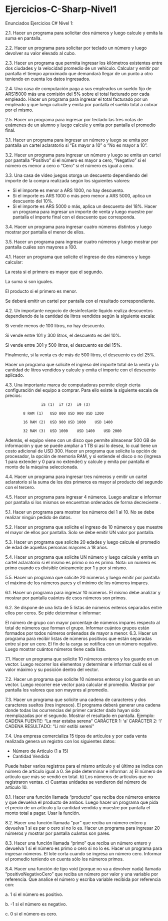 # Ejercicios-C-Sharp-Nivel1

Enunciados Ejercicios C# Nivel 1:

2.1. Hacer un programa para solicitar dos números y luego calcule y emita la suma en pantalla.

2.2. Hacer un programa para solicitar por teclado un número y luego devolver su valor elevado al cubo.

2.3. Hacer un programa que permita ingresar los kilómetros existentes entre dos ciudades y la velocidad promedio de un vehículo. Calcular y emitir por pantalla el tiempo aproximado que demandará llegar de un punto a otro teniendo en cuenta los datos ingresados.

2.4. Una casa de computación paga a sus empleados un sueldo fijo de ARS15000 más una comisión del 5% sobre el total facturado por cada empleado. Hacer un programa para ingresar el total facturado por un empleado y que luego calcule y emita por pantalla el sueldo total a cobrar por el mismo.

2.5. Hacer un programa para ingresar por teclado las tres notas de exámenes de un alumno y luego calcule y emita por pantalla el promedio final.

3.1. Hacer un programa para ingresar un número y luego se emita por pantalla un cartel aclaratorio si “Es mayor a 10” o “No es mayor a 10”.

3.2. Hacer un programa para ingresar un número y luego se emita un cartel por pantalla “Positivo” si el número es mayor a cero, “Negativo” si el número es menor a cero o “Cero” si el número es igual a cero.

3.3. Una casa de video juegos otorga un descuento dependiendo del importe de la compra realizada según los siguientes valores:

- Si el importe es menor a ARS 1000, no hay descuento.
- Si el importe es ARS 1000 o más pero menor a ARS 5000, aplica un descuento del 10%.
- Si el importe es ARS 5000 o más, aplica un descuento del 18%.
Hacer un programa para ingresar un importe de venta y luego muestre por pantalla el importe final con el descuento que corresponda.

3.4. Hacer un programa para ingresar cuatro números distintos y luego mostrar por pantalla el menor de ellos.

3.5. Hacer un programa para ingresar cuatro números y luego mostrar por pantalla cuáles son mayores a 100.

4.1. Hacer un programa que solicite el ingreso de dos números y luego calcular:

La resta si el primero es mayor que el segundo.

La suma si son iguales.

El producto si el primero es menor.

Se deberá emitir un cartel por pantalla con el resultado correspondiente.

4.2. Un importante negocio de desinfectante líquido realiza descuentos dependiendo de la cantidad de litros vendidos según la siguiente escala:

Si vende menos de 100 litros, no hay descuento.

Si vende entre 101 y 300 litros, el descuento es del 10%.

Si vende entre 301 y 500 litros, el descuento es del 15%.

Finalmente, si la venta es de más de 500 litros, el descuento es del 25%.

Hacer un programa que solicite el ingreso del importe total de la venta y la cantidad de litros vendidos y calcule y emita el importe con el descuento  aplicado.

4.3. Una importante marca de computadoras permite elegir cierta configuración del equipo a comprar. Para ello existe la siguiente escala de precios:

                    i5 (1)	i7 (2)	i9 (3)

            8 RAM (1)	USD 800	USD 900	USD 1200

            16 RAM (2)	USD 900	USD 1000	USD 1400

            32 RAM (3)	USD 1000	USD 1400	USD 2000

Además, el equipo viene con un disco que permite almacenar 500 GB de información y que se puede ampliar a 1 TB si así lo desea, lo cual tiene un costo  adicional de USD 300. Hacer un programa que solicite la opción de procesador, la opción de memoria  RAM, y si extiende el disco o no (ingresa 1 para extender y 0 para no extender) y calcule y emita por pantalla el monto de la máquina seleccionada.

4.4. Hacer un programa para ingresar tres números y emitir un cartel aclaratorio si la suma de los dos primeros es mayor al producto del segundo con el tercero.

4.5. Hacer un programa para ingresar 4 números. Luego analizar e informar por pantalla si los mismos se encuentran ordenados de forma decreciente .

5.1. Hacer un programa para mostrar los números del 1 al 10. No se debe realizar ningún pedido de datos.

5.2. Hacer un programa que solicite el ingreso de 10 números y que muestre el mayor de ellos por pantalla. Solo se debe emitir UN valor por pantalla.

5.3. Hacer un programa que solicite 20 edades y luego calcule el promedio de edad de aquellas personas mayores a 18 años.

5.4. Hacer un programa que solicite UN número y luego calcule y emita un cartel aclaratorio si el mismo es primo o no es primo.  Nota: un numero es primo cuando es divisible únicamente por 1 y por sí mismo.

5.5. Hacer un programa que solicite 20 números y luego emitir por pantalla el máximo de los números pares y el mínimo de los números impares.

6.1. Hacer un programa para ingresar 10 números. El mismo debe analizar y mostrar por pantalla cuántos de esos números son primos.

6.2. Se dispone de una lista de 5 listas de números enteros separados entre ellos por ceros. Se pide determinar e informar:

El número de grupo con mayor porcentaje de números impares respecto al total de números que forman el grupo.
Informar cuántos grupos están formados por todos números ordenados de mayor a menor.
6.3. Hacer un programa para recibir listas de números positivos que están separadas entre sí por un cero. El fin de la carga se notifica con un número negativo. Luego mostrar cuántos números tiene cada lista.

7.1. Hacer un programa que solicite 10 números enteros y los guarde en un vector. Luego recorrer los elementos y determinar e informar cuál es el valor máximo y su posición dentro del vector.

7.2. Hacer un programa que solicite 10  números enteros y los guarde en un vector. Luego recorrer ese vector para calcular el promedio. Mostrar por pantalla los valores que son mayores al promedio.

7.3. Hacer un programa que solicite una cadena de caracteres y dos caracteres sueltos (tres ingresos). El programa deberá generar una cadena donde todas las ocurrencias del primer carácter dado hayan sido reemplazadas por el segundo. Mostrar el resultado en pantalla. Ejemplo:
CADENA FUENTE: “La mar estaba serena"
CARÁCTER 1: ‘a’ CARÁCTER 2: ‘i’
CADENA RESULTADO: “Li mir estibi sereni"

7.4. Una empresa comercializa 15 tipos de artículos y por cada venta realizada genera un registro con los siguientes datos:
- Número de Artículo (1 a 15)
- Cantidad Vendida 

Puede haber varios registros para el mismo artículo y el último se indica con número de artículo igual a 0.
Se pide determinar e informar:
a) El número de artículo que más se vendió en total.
b) Los números de artículos que no registraron ventas.
c) Cuantas unidades se vendieron del número de artículo 10.

8.1. Hacer una función llamada “producto” que reciba dos números enteros y que devuelva el producto de ambos. Luego hacer un programa que pida el precio de un artículo y la cantidad vendida y muestre por pantalla el monto total a pagar. Usar la función.

8.2. Hacer una función llamada “par” que reciba un número entero y devuelva 1 si es par o cero si no lo es. Hacer un programa para ingresar 20 números y mostrar por pantalla cuántos son pares.

8.3. Hacer una función llamada “primo” que reciba un número entero y devuelva 1 si el número es primo o cero si no lo es. Hacer un programa para ingresar números. El lote corta cuando se ingresa un número cero. Informar el promedio teniendo en cuenta sólo los números primos.

8.4. Hacer una función de tipo void (porque no va a devolver nada) llamada “positivoNegativoCero” que reciba un número por valor y una variable por referencia. Que analice el número y escriba variable recibida por referencia con:

a. 1 si el número es positivo.

b. -1 si el número es negativo.

c. 0 si el número es cero.